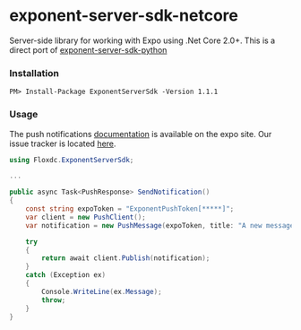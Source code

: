 # exponent-server-sdk-netcore #

Server-side library for working with Expo using .Net Core 2.0+.
This is a direct port of [exponent-server-sdk-python](https://github.com/expo/exponent-server-sdk-python)


### Installation ###

```
PM> Install-Package ExponentServerSdk -Version 1.1.1
```


### Usage ###

The push notifications [documentation](https://docs.expo.io/versions/latest/guides/push-notifications.html) is available on the expo site.
Our issue tracker is located [here](https://bitbucket.org/kirillta/exponent-server-sdk-netcore/issues).


```cs
using Floxdc.ExponentServerSdk;

...

public async Task<PushResponse> SendNotification()
{
    const string expoToken = "ExponentPushToken[*****]";
    var client = new PushClient();
    var notification = new PushMessage(expoToken, title: "A new message from your friend");

    try
    {
        return await client.Publish(notification);
    }
    catch (Exception ex)
    {
        Console.WriteLine(ex.Message);
        throw;
    }
}
```


